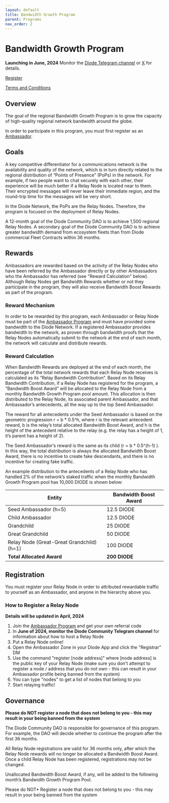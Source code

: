 ```yaml
---
layout: default
title: Bandwidth Growth Program
parent: Programs
nav_order: 2
---
```


# Bandwidth Growth Program

**Launching in June, 2024** Monitor the [Diode Telegram channel](https://t.me/diode_chain) or [X](https://x.com/diode_chain) for details.

[Register](#registration)

[Terms and Conditions](/docs/programs/terms.html)

## Overview

The goal of the regional Bandwidth Growth Program is to grow the capacity of high-quality regional network bandwidth around the globe.  

In order to participate in this program, you must first register as an [Ambassador](/docs/programs/ambassador_registration_program.html).

## Goals

A key competitive differentiator for a communications network is the availability and quality of the network, which is in turn directly related to the regional distribution of “Points of Presence” (PoPs) in the network. For example, if two people want to chat securely with each other, their experience will be much better if a Relay Node is located near to them.  Their encrypted messages will never leave their immediate region, and the round-trip time for the messages will be very short.

In the Diode Network, the PoPs are the Relay Nodes. Therefore, the program is focused on the deployment of Relay Nodes.

A 12-month goal of the Diode Community DAO is to achieve 1,500 regional Relay Nodes. A secondary goal of the Diode Community DAO is to achieve greater bandwidth demand from ecosystem fleets than from Diode commercial Fleet Contracts within 36 months.

## Rewards

Ambassadors are rewarded based on the activity of the Relay Nodes who have been referred by the Ambassador directly or by other Ambassadors who the Ambassador has referred (see "Reward Calculation" below). Although Relay Nodes get Bandwidth Rewards whether or not they participate in the program, they will also receive Bandwidth Boost Rewards as part of the program.

### Reward Mechanism

In order to be rewarded by this program, each Ambassador or Relay Node must be part of the [Ambassador Program](/docs/programs/ambassador_registration_program.html) and must have provided some bandwidth to the Diode Network.  If a registered Ambassador provides bandwidth to the network, as proven through bandwidth proofs that the Relay Nodes automatically submit to the network at the end of each month, the network will calculate and distribute rewards.

### Reward Calculation

When Bandwidth Rewards are deployed at the end of each month, the percentage of the total network rewards that each Relay Node receives is calculated as its “Relay Bandwidth Contribution”. Based on its Relay Bandwidth Contribution, if a Relay Node has registered for the program, a “Bandwidth Boost Award” will be allocated to the Relay Node from a monthly Bandwidth Growth Program pool amount. This allocation is then distributed to the Relay Node, its associated parent Ambassador, and that Ambassador’s antecedents, all the way up to the top Seed Ambassador.

The reward for all antecedents under the Seed Ambassador is based on the geometric progression r = b * 0.5^h,  where r is the relevant antecedent reward, b is the relay’s total allocated Bandwidth Boost Award, and h is the height of the antecedent relative to the relay (e.g. the relay has a height of 1, it’s parent has a height of 2).

The Seed Ambassador’s reward is the same as its child (r = b * 0.5^(h-1) ). In this way, the total distribution is always the allocated Bandwidth Boost Award, there is no incentive to create fake descendants, and there is no incentive for creating fake traffic.

An example distribution to the antecedents of a Relay Node who has handled 2% of the network’s staked traffic when the monthly Bandwidth Growth Program pool has 10,000 DIODE is shown below:

| Entity      | Bandwidth Boost Award |
| ----------- | ----------- |
| Seed Ambassador (h=5) | 12.5 DIODE |
| Child Ambassador | 12.5 DIODE |
| Grandchild | 25 DIODE |
| Great Grandchild | 50 DIODE |
| Relay Node (Great-Great Grandchild) (h=1) | 100 DIODE |
| **Total Allocated Award** | **200 DIODE** |

## Registration

You must register your Relay Node in order to attributed rewardable traffic to yourself as an Ambassador, and anyone in the hierarchy above you.

### How to Register a Relay Node

**Details will be updated in April, 2024**

1. Join the [Ambassador Program](https://diode.foundation/docs/programs/ambassador_registration_program.html) and get your own referral code
2. In **June of 2024, monitor the Diode Community Telegram channel** for information about how to host a Relay Node
3. Put a Relay Node online!
4. Open the Ambassador Zone in your Diode App and click the "Registrar" DM
5. Use the command "register [node address]" where [node address] is the public key of your Relay Node (make sure you don't attempt to register a node / address that you do not own - this can result in your Ambassador profile being banned from the system)
6. You can type "nodes" to get a list of nodes that belong to you
7. Start relaying traffic!

## Governance

**Please do NOT register a node that does not belong to you - this may result in your being banned from the system**

The Diode Community DAO is responsible for governance of this program.  For example, the DAO will decide whether to continue the program after the first 36 months.

All Relay Node registrations are valid for 36 months only, after which the Relay Node rewards will no longer be allocated a Bandwidth Boost Award. Once a child Relay Node has been registered, registrations may not be changed.

Unallocated Bandwidth Boost Award, if any, will be added to the following month’s Bandwidth Growth Program Pool.

Please do NOT* Register a node that does not belong to you - this may result in your being banned from the system
  


